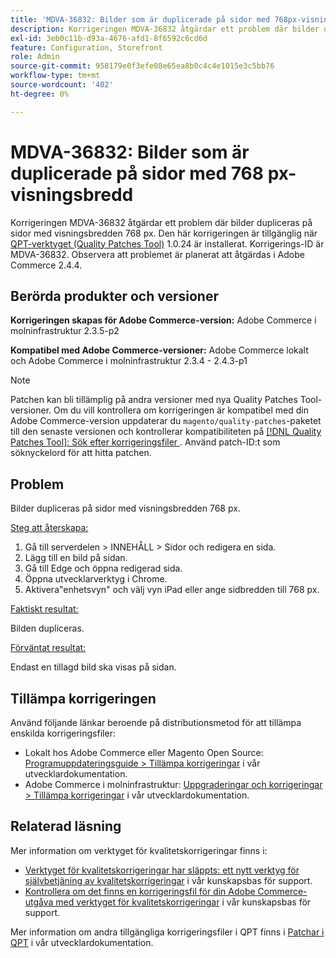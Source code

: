 ```yaml
---
title: 'MDVA-36832: Bilder som är duplicerade på sidor med 768px-visningsbredd'
description: Korrigeringen MDVA-36832 åtgärdar ett problem där bilder dupliceras på sidor med visningsbredden 768 px. Den här korrigeringen är tillgänglig när [QPT-verktyget (Quality Patches Tool)](/help/announcements/adobe-commerce-announcements/magento-quality-patches-released-new-tool-to-self-serve-quality-patches.md) 1.0.24 är installerat. Korrigerings-ID är MDVA-36832. Observera att problemet är planerat att åtgärdas i Adobe Commerce 2.4.4.
exl-id: 3eb0c11b-d93a-4676-afd1-8f6592c6cd6d
feature: Configuration, Storefront
role: Admin
source-git-commit: 958179e0f3efe08e65ea8b0c4c4e1015e3c5bb76
workflow-type: tm+mt
source-wordcount: '402'
ht-degree: 0%

---
```


# MDVA-36832: Bilder som är duplicerade på sidor med 768 px-visningsbredd

Korrigeringen MDVA-36832 åtgärdar ett problem där bilder dupliceras på sidor med visningsbredden 768 px. Den här korrigeringen är tillgänglig när [QPT-verktyget (Quality Patches Tool)](/help/announcements/adobe-commerce-announcements/magento-quality-patches-released-new-tool-to-self-serve-quality-patches.md) 1.0.24 är installerat. Korrigerings-ID är MDVA-36832. Observera att problemet är planerat att åtgärdas i Adobe Commerce 2.4.4.

## Berörda produkter och versioner

**Korrigeringen skapas för Adobe Commerce-version:** Adobe Commerce i molninfrastruktur 2.3.5-p2

**Kompatibel med Adobe Commerce-versioner:** Adobe Commerce lokalt och Adobe Commerce i molninfrastruktur 2.3.4 - 2.4.3-p1

>[!NOTE]
>
>Patchen kan bli tillämplig på andra versioner med nya Quality Patches Tool-versioner. Om du vill kontrollera om korrigeringen är kompatibel med din Adobe Commerce-version uppdaterar du `magento/quality-patches`-paketet till den senaste versionen och kontrollerar kompatibiliteten på [[!DNL Quality Patches Tool]: Sök efter korrigeringsfiler ](https://devdocs.magento.com/quality-patches/tool.html#patch-grid). Använd patch-ID:t som söknyckelord för att hitta patchen.

## Problem

Bilder dupliceras på sidor med visningsbredden 768 px.

<u>Steg att återskapa:</u>

1. Gå till serverdelen > INNEHÅLL > Sidor och redigera en sida.
1. Lägg till en bild på sidan.
1. Gå till Edge och öppna redigerad sida.
1. Öppna utvecklarverktyg i Chrome.
1. Aktivera&quot;enhetsvyn&quot; och välj vyn iPad eller ange sidbredden till 768 px.

<u>Faktiskt resultat:</u>

Bilden dupliceras.

<u>Förväntat resultat:</u>

Endast en tillagd bild ska visas på sidan.

## Tillämpa korrigeringen

Använd följande länkar beroende på distributionsmetod för att tillämpa enskilda korrigeringsfiler:

* Lokalt hos Adobe Commerce eller Magento Open Source: [Programuppdateringsguide > Tillämpa korrigeringar](https://devdocs.magento.com/guides/v2.4/comp-mgr/patching/mqp.html) i vår utvecklardokumentation.
* Adobe Commerce i molninfrastruktur: [Uppgraderingar och korrigeringar > Tillämpa korrigeringar](https://devdocs.magento.com/cloud/project/project-patch.html) i vår utvecklardokumentation.

## Relaterad läsning

Mer information om verktyget för kvalitetskorrigeringar finns i:

* [Verktyget för kvalitetskorrigeringar har släppts: ett nytt verktyg för självbetjäning av kvalitetskorrigeringar](/help/announcements/adobe-commerce-announcements/magento-quality-patches-released-new-tool-to-self-serve-quality-patches.md) i vår kunskapsbas för support.
* [Kontrollera om det finns en korrigeringsfil för din Adobe Commerce-utgåva med verktyget för kvalitetskorrigeringar](/help/support-tools/patches-available-in-qpt-tool/check-patch-for-magento-issue-with-magento-quality-patches.md) i vår kunskapsbas för support.

Mer information om andra tillgängliga korrigeringsfiler i QPT finns i [Patchar i QPT](https://devdocs.magento.com/quality-patches/tool.html#patch-grid) i vår utvecklardokumentation.
